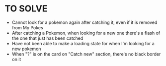 # TO SOLVE

- Cannot look for a pokemon again after catching it, even if it is removed from My Pokes
- After catching a Pokemon, when looking for a new one there's a flash of the one that just has been catched
- Have not been able to make a loading state for when I'm looking for a new pokemon
- When "?" is on the card on "Catch new" section, there's no black border on it
